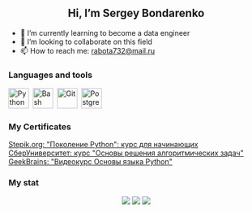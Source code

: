 <div id="header" align="center">
	<h2>Hi, I’m Sergey Bondarenko</h2>
</div>

- 🌱 I’m currently learning to become a data engineer
- 💞️ I’m looking to collaborate on this field
- 📫 How to reach me: rabota732@mail.ru

### Languages and tools

<img src="https://cdn.jsdelivr.net/gh/devicons/devicon/icons/python/python-original.svg" title="Python" width="40" height="40"/>&nbsp; 
<img src="https://cdn.jsdelivr.net/gh/devicons/devicon/icons/bash/bash-original.svg" title="Bash" width="40" height="40"/>&nbsp;
<img src="https://cdn.jsdelivr.net/gh/devicons/devicon/icons/git/git-plain-wordmark.svg" title="Git" width="40" height="40"/>&nbsp;
<img src="https://cdn.jsdelivr.net/gh/devicons/devicon/icons/postgresql/postgresql-original.svg" title="PostgreSQL" width="40" height="40"/>&nbsp;

### My Certificates
<a target="_blank" rel="noopener noreferrer" href="https://stepik.org/cert/1519597"> Stepik.org: "Поколение Python": курс для начинающих </a><br>
<a target="_blank" rel="noopener noreferrer" href="https://vk.com/id32161886?z=photo32161886_457239076%2Falbum32161886_00%2Frev"> СберУниверситет: курс "Основы решения алгоритмических задач" </a><br>
<a target="_blank" rel="noopener noreferrer" href="https://gb.ru/certificates/802196?1d52304dd6ef9c4032e2086732e86565"> GeekBrains: "Видеокурс Основы языка Python" </a><br>


### My stat
<div id="stat" align="center">
<img src="http://github-profile-summary-cards.vercel.app/api/cards/profile-details?username=1-SergeyBondarenko&theme=github_dark"/>
<img src="http://github-profile-summary-cards.vercel.app/api/cards/most-commit-language?username=1-SergeyBondarenko&theme=github_dark"/>      
<img src="http://github-profile-summary-cards.vercel.app/api/cards/stats?username=1-SergeyBondarenko&theme=github_dark"/>        
 </div>         
          

<!---
1-SergeyBondarenko/1-SergeyBondarenko is a ✨ special ✨ repository because its `README.md` (this file) appears on your GitHub profile.
You can click the Preview link to take a look at your changes.
--->
